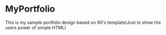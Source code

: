 # MyPortfolio
This is my sample portfolio design based on 90's template(Just to show the users power of simple HTML)

